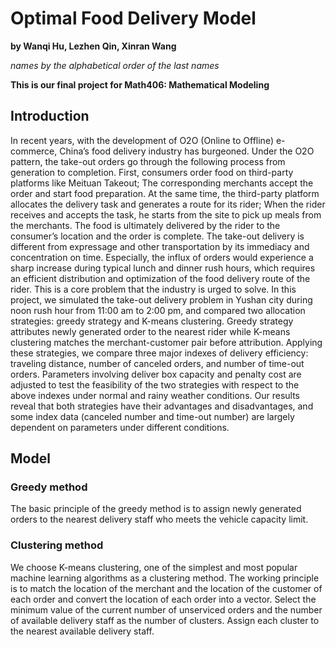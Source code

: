 # Optimal Food Delivery Model
**by Wanqi Hu, Lezhen Qin, Xinran Wang**

*names by the alphabetical order of the last names*

**This is our final project for Math406: Mathematical Modeling**

## Introduction
In recent years, with the development of O2O (Online to Offline) e-commerce, China’s food delivery industry has burgeoned. Under the O2O pattern, the take-out orders go through the following process from generation to completion. First, consumers order food on third-party platforms like Meituan Takeout; The corresponding merchants accept the order and start food preparation. At the same time, the third-party platform allocates the delivery task and generates a route for its rider; When the rider receives and accepts the task, he starts from the site to pick up meals from the merchants. The food is ultimately delivered by the rider to the consumer’s location and the order is complete. The take-out delivery is different from expressage and other transportation by its immediacy and concentration on time. Especially, the influx of orders would experience a sharp increase during typical lunch and dinner rush hours, which requires an efficient distribution and optimization of the food delivery route of the rider. This is a core problem that the industry is urged to solve. In this project, we simulated the take-out delivery problem in Yushan city during noon rush hour from 11:00 am to 2:00 pm, and compared two allocation strategies: greedy strategy and K-means clustering. Greedy strategy attributes newly generated order to the nearest rider while K-means clustering matches the merchant-customer pair before attribution. Applying these strategies, we compare three major indexes of delivery efficiency: traveling distance, number of canceled orders, and number of time-out orders. Parameters involving deliver box capacity and penalty cost are adjusted to test the feasibility of the two strategies with respect to the above indexes under normal and rainy weather conditions. Our results reveal that both strategies have their advantages and disadvantages, and some index data (canceled number and time-out number) are largely dependent on parameters under different conditions.

## Model
### Greedy method
The basic principle of the greedy method is to assign newly generated orders to the nearest delivery staff who meets the vehicle capacity limit.

### Clustering method
We choose K-means clustering, one of the simplest and most popular machine learning algorithms as a clustering method. The working principle is to match the location of the merchant and the location of the customer of each order and convert the location of each order into a vector. Select the minimum value of the current number of unserviced orders and the number of available delivery staff as the number of clusters. Assign each cluster to the nearest available delivery staff. 
